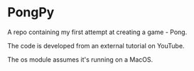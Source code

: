 # PongPy
A repo containing my first attempt at creating a game - Pong. 

The code is developed from an external tutorial on YouTube.

The os module assumes it's running on a MacOS.
